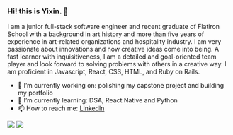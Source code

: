 ### Hi! this is Yixin. 👋

I am a junior full-stack software engineer and recent graduate of Flatiron School with a background in art history and more than five years of experience in art-related organizations and hospitality industry. I am very passionate about innovations and how creative ideas come into being. A fast learner with inquisitiveness, I am a detailed and goal-oriented team player and look forward to solving problems with others in a creative way. I am proficient in Javascript, React, CSS, HTML, and Ruby on Rails.

- 🔭 I’m currently working on: polishing my capstone project and building my portfolio
- 🌱 I’m currently learning: DSA, React Native and Python
- 📫 How to reach me: <a href="https://www.linkedin.com/in/yixingong/">LinkedIn</a>

<img src= "https://github-readme-stats-sigma-five.vercel.app/api?username=yixinsamgong&count_private=true" />
<img src= "https://github-readme-stats.vercel.app/api/top-langs/?username=yixinsamgong&layout=compact&count_private=true" />


